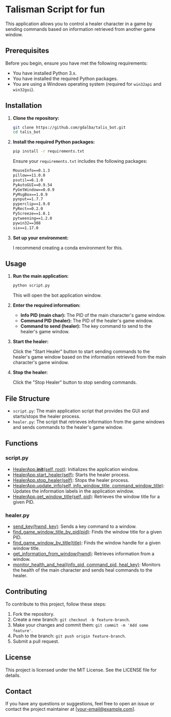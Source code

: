 # Talisman Script for fun

This application allows you to control a healer character in a game by sending commands based on information retrieved from another game window.

## Prerequisites

Before you begin, ensure you have met the following requirements:

- You have installed Python 3.x.
- You have installed the required Python packages.
- You are using a Windows operating system (required for `win32api` and `win32gui`).

## Installation

1. **Clone the repository:**

    ```sh
    git clone https://github.com/gdalba/talis_bot.git
    cd talis_bot
    ```

2. **Install the required Python packages:**

    ```sh
    pip install -r requirements.txt
    ```

    Ensure your `requirements.txt` includes the following packages:

    ```txt
    MouseInfo==0.1.3
    pillow==11.0.0
    psutil==6.1.0
    PyAutoGUI==0.9.54
    PyGetWindow==0.0.9
    PyMsgBox==1.0.9
    pynput==1.7.7
    pyperclip==1.9.0
    PyRect==0.2.0
    PyScreeze==1.0.1
    pytweening==1.2.0
    pywin32==308
    six==1.17.0
    ```

3. **Set up your environment:**

    I recommend creating a conda environment for this.

## Usage

1. **Run the main application:**

    ```sh
    python script.py
    ```

    This will open the bot application window.

2. **Enter the required information:**

    - **Info PID (main char):** The PID of the main character's game window.
    - **Command PID (healer):** The PID of the healer's game window.
    - **Command to send (healer):** The key command to send to the healer's game window.

3. **Start the healer:**

    Click the "Start Healer" button to start sending commands to the healer's game window based on the information retrieved from the main character's game window.

4. **Stop the healer:**

    Click the "Stop Healer" button to stop sending commands.

## File Structure

- `script.py`: The main application script that provides the GUI and starts/stops the healer process.
- `healer.py`: The script that retrieves information from the game windows and sends commands to the healer's game window.

## Functions

### script.py

- [HealerApp.__init__(self, root)](http://_vscodecontentref_/0): Initializes the application window.
- [HealerApp.start_healer(self)](http://_vscodecontentref_/1): Starts the healer process.
- [HealerApp.stop_healer(self)](http://_vscodecontentref_/2): Stops the healer process.
- [HealerApp.update_info(self, info_window_title, command_window_title)](http://_vscodecontentref_/3): Updates the information labels in the application window.
- [HealerApp.get_window_title(self, pid)](http://_vscodecontentref_/4): Retrieves the window title for a given PID.

### healer.py

- [send_key(hwnd, key)](http://_vscodecontentref_/5): Sends a key command to a window.
- [find_game_window_title_by_pid(pid)](http://_vscodecontentref_/6): Finds the window title for a given PID.
- [find_game_window_by_title(title)](http://_vscodecontentref_/7): Finds the window handle for a given window title.
- [get_information_from_window(hwnd)](http://_vscodecontentref_/8): Retrieves information from a window.
- [monitor_health_and_heal(info_pid, command_pid, heal_key)](http://_vscodecontentref_/9): Monitors the health of the main character and sends heal commands to the healer.

## Contributing

To contribute to this project, follow these steps:

1. Fork the repository.
2. Create a new branch: `git checkout -b feature-branch`.
3. Make your changes and commit them: `git commit -m 'Add some feature'`.
4. Push to the branch: `git push origin feature-branch`.
5. Submit a pull request.

## License

This project is licensed under the MIT License. See the LICENSE file for details.

## Contact

If you have any questions or suggestions, feel free to open an issue or contact the project maintainer at [your-email@example.com].

